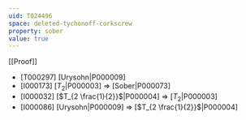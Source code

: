 ```yaml
---
uid: T024496
space: deleted-tychonoff-corkscrew
property: sober
value: true
---
```

[[Proof]]

* [T000297] [Urysohn|P000009]
* [I000173] [$T_2$|P000003] => [Sober|P000073]
* [I000032] [$T_{2 \frac{1}{2}}$|P000004] => [$T_2$|P000003]
* [I000086] [Urysohn|P000009] => [$T_{2 \frac{1}{2}}$|P000004]

